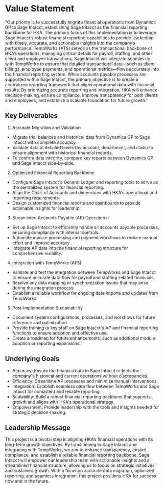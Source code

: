 # Value Statement

"Our priority is to successfully migrate financial operations from Dynamics GP to Sage Intacct, establishing Sage Intacct as the financial reporting backbone for HKA. The primary focus of this implementation is to leverage Sage Intacct’s robust financial reporting capabilities to provide leadership with timely, accurate, and actionable insights into the company’s performance. TempWorks (ATS) serves as the transactional backbone of HKA’s operations, managing critical details for payroll, staffing, and other client and employee transactions. Sage Intacct will integrate seamlessly with TempWorks to ensure that detailed transactional data—such as client billings, employee payments, and operational metrics—flows accurately into the financial reporting system. While accounts payable processes are supported within Sage Intacct, the primary objective is to create a centralized reporting framework that aligns operational data with financial results. By prioritizing accurate reporting and integration, HKA will enhance decision-making, ensure compliance, improve transparency for both clients and employees, and establish a scalable foundation for future growth."

## Key Deliverables
1. Accurate Migration and Validation
- Migrate trial balances and historical data from Dynamics GP to Sage Intacct with complete accuracy.
- Validate data at detailed levels (by account, department, and class) to ensure alignment with historical financial records.
- To confirm data integrity, compare key reports between Dynamics GP and Sage Intacct side-by-side.

2. Optimized Financial Reporting Backbone
- Configure Sage Intacct's General Ledger and reporting tools to serve as the centralized system for financial reporting.
- Align the Chart of Accounts and dimensions with HKA's operational and reporting requirements.
- Design customized financial reports and dashboards to provide actionable insights for leadership.

3. Streamlined Accounts Payable (AP) Operations
- Set up Sage Intacct to efficiently handle all accounts payable processes, ensuring compliance with internal controls.
- Automate invoice processing and payment workflows to reduce manual effort and improve accuracy.
- Integrate AP data into the financial reporting structure for comprehensive visibility.

4. Integration with TempWorks (ATS)
- Validate and test the integration between TempWorks and Sage Intacct to ensure accurate data flow for payroll and staffing-related financials.
- Resolve any data mapping or synchronization issues that may arise during the integration process.
- Establish a reliable workflow for ongoing data imports and updates from TempWorks.

5. Post-Implementation Sustainability
- Document system configurations, processes, and workflows for future reference and optimization.
- Provide training to key staff on Sage Intacct's AP and financial reporting functions to ensure adoption and effective use.
- Create a roadmap for future enhancements, such as additional module adoption or reporting expansions.

## Underlying Goals
- Accuracy: Ensure the financial data in Sage Intacct reflects the company's historical and current operations without discrepancies.
- Efficiency: Streamline AP processes and minimize manual interventions.
- Integration: Establish seamless data flow between TempWorks and Sage Intacct for consistent and reliable reporting.
- Scalability: Build a robust financial reporting backbone that supports growth and aligns with HKA's operational strategy.
- Empowerment: Provide leadership with the tools and insights needed for strategic decision-making.

## Leadership Message
This project is a pivotal step in aligning HKA’s financial operations with its long-term growth objectives. By transitioning to Sage Intacct and integrating with TempWorks, we aim to enhance transparency, ensure compliance, and establish a reliable financial reporting backbone. Sage Intacct will empower our leadership team with actionable insights and a streamlined financial structure, allowing us to focus on strategic initiatives and sustained growth. With a focus on accurate data migration, optimized reporting, and seamless integration, this project positions HKA for success now and in the future.